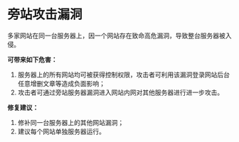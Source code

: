 # 旁站攻击漏洞

多家网站在同一台服务器上，因一个网站存在致命高危漏洞，导致整台服务器被入侵。

**可带来如下危害：**

1. 服务器上的所有网站均可被获得控制权限，攻击者可利用该漏洞登录网站后台任意增删文章等造成负面影响；
2. 攻击者可通过旁站服务器漏洞进入网站内网对其他服务器进行进一步攻击。

**修复建议：**

1. 修补同一台服务器上的其他网站漏洞；
2. 建议每个网站单独服务器运行。